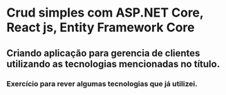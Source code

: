 # Crud simples com ASP.NET Core, React js, Entity Framework Core

## Criando aplicação para gerencia de clientes utilizando as tecnologias mencionadas no título.

### Exercício para rever algumas tecnologias que já utilizei.

